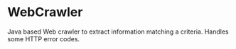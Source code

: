 # WebCrawler
Java based Web crawler to extract information matching a criteria. Handles some HTTP error codes.

